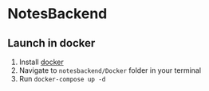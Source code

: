 # NotesBackend
## Launch in docker
1. Install [docker](https://www.docker.com/)
2. Navigate to ```notesbackend/Docker``` folder in your terminal
3. Run ```docker-compose up -d```
